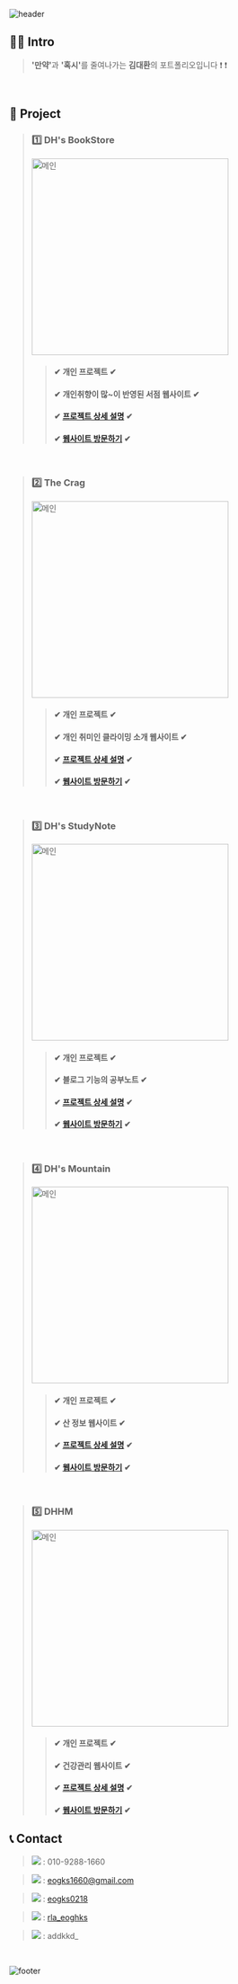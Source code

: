 ![header](https://capsule-render.vercel.app/api?type=Soft&text=김대환의&fontAlign=30&fontSize=30&desc=PORTFOLIO&descAlign=60&descAlignY=50&theme=gruvbox_light)



## 🙋‍♂️ Intro

> <b>'만약'</b>과 <b>'혹시'</b>를 줄여나가는 <b>김대환</b>의 포트폴리오입니다 ❗ ❗

<br />

## 📝 Project

> ### 1️⃣ DH's BookStore
>
> <img src="https://github.com/eogks0218/DH-Portfolio/assets/160206306/2003d596-001d-4370-82d2-1fda74942d5e" alt="메인" width="350px"/>
>
> > #### ✔ 개인 프로젝트 ✔
> > #### ✔ 개인취향이 많~이 반영된 서점 웹사이트 ✔
> > #### ✔ <a href="https://github.com/eogks0218/DH_BookStore">프로젝트 상세 설명</a> ✔
> > #### ✔ <a href="https://eogks0218.github.io/DH_BookStore">웹사이트 방문하기</a> ✔

<br />

> ### 2️⃣ The Crag
>
> <img src="https://github.com/eogks0218/DH-Portfolio/assets/160206306/59c81ac6-6c5d-4325-b2cd-6ba5b48c2aed" alt="메인" width="350px" />
>
> > #### ✔ 개인 프로젝트 ✔
> > #### ✔ 개인 취미인 클라이밍 소개 웹사이트 ✔
> > #### ✔ <a href="https://github.com/eogks0218/DH_Climbing">프로젝트 상세 설명</a> ✔
> > #### ✔ <a href="https://eogks0218.github.io/DH_Climbing">웹사이트 방문하기</a> ✔

<br />

> ### 3️⃣ DH's StudyNote
>
>  <img src="https://github.com/eogks0218/DH-Portfolio/assets/160206306/6b9c160e-d553-4f8f-b62f-e82b8862f4e4" alt="메인" width="350px" />
> 
> > #### ✔ 개인 프로젝트 ✔
> > #### ✔ 블로그 기능의 공부노트 ✔
> > #### ✔ <a href="https://github.com/eogks0218/DH_StudyNote">프로젝트 상세 설명</a> ✔
> > #### ✔ <a href="https://eogks0218.github.io/DH_StudyNote">웹사이트 방문하기</a> ✔

<br />

> ### 4️⃣ DH's Mountain
>
>  <img src="https://github.com/eogks0218/DH-Portfolio/assets/160206306/0319ef59-95f4-4dc5-8ea5-36840c1a1f1e" alt="메인" width="350px" />
> 
> > #### ✔ 개인 프로젝트 ✔
> > #### ✔ 산 정보 웹사이트 ✔
> > #### ✔ <a href="https://github.com/eogks0218/DH_Mountain">프로젝트 상세 설명</a> ✔
> > #### ✔ <a href="https://eogks0218.github.io/DH_Mountain">웹사이트 방문하기</a> ✔

<br />

> ### 5️⃣ DHHM
>
>  <img src="https://github.com/eogks0218/DH_HM/assets/160206306/4e6c7e1a-9291-430b-8da8-568fab138d42" alt="메인" width="350px" />
> 
> > #### ✔ 개인 프로젝트 ✔
> > #### ✔ 건강관리 웹사이트 ✔
> > #### ✔ <a href="https://github.com/eogks0218/DH_HM">프로젝트 상세 설명</a> ✔
> > #### ✔ <a href="https://eogks0218.github.io/DH_HM">웹사이트 방문하기</a> ✔

## 📞 Contact

> <img src="https://img.shields.io/badge/Phone number-007396?style=for-the-badge&" /> : 010-9288-1660
  
> <img src="https://img.shields.io/badge/Gmail-D14836?style=for-the-badge&logo=gmail&logoColor=white" /> : eogks1660@gmail.com
  
> <img src="https://img.shields.io/badge/GitHub-100000?style=for-the-badge&logo=github&logoColor=white" /> : <a href="https://github.com/eogks0218">eogks0218</a>
  
> <img src="https://img.shields.io/badge/Instagram-E4405F?style=for-the-badge&logo=instagram&logoColor=white" /> : <a href="https://www.instagram.com/rla_eoghks">rla_eoghks</a>

> <img src="https://img.shields.io/badge/Discord-7289DA?style=for-the-badge&logo=discord&logoColor=white" /> : addkkd_

<br />

![footer](https://capsule-render.vercel.app/api?type=Waving&section=footer&theme=gruvbox_light)
